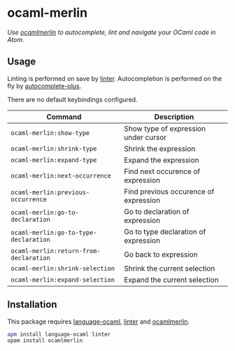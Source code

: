 # ocaml-merlin

_Use [ocamlmerlin] to autocomplete, lint and navigate your OCaml code in Atom._


## Usage

Linting is performed on save by [linter]. Autocompletion is performed on the fly by [autocomplete-plus].

There are no default keybindings configured.

| Command                                | Description                           |
| -------------------------------------- | ------------------------------------- |
| `ocaml-merlin:show-type`               | Show type of expression under cursor  |
| `ocaml-merlin:shrink-type`             | Shrink the expression                 |
| `ocaml-merlin:expand-type`             | Expand the expression                 |
| `ocaml-merlin:next-occurrence`         | Find next occurence of expression     |
| `ocaml-merlin:previous-occurrence`     | Find previous occurence of expression |
| `ocaml-merlin:go-to-declaration`       | Go to declaration of expression       |
| `ocaml-merlin:go-to-type-declaration`  | Go to type declaration of expression  |
| `ocaml-merlin:return-from-declaration` | Go back to expression                 |
| `ocaml-merlin:shrink-selection`        | Shrink the current selection          |
| `ocaml-merlin:expand-selection`        | Expand the current selection          |


## Installation

This package requires [language-ocaml], [linter] and [ocamlmerlin].

```sh
apm install language-ocaml linter
opam install ocamlmerlin
```

[ocamlmerlin]: https://github.com/the-lambda-church/merlin
[linter]: https://atom.io/packages/linter
[autocomplete-plus]: https://atom.io/packages/autocomplete-plus
[language-ocaml]: https://atom.io/packages/language-ocaml
